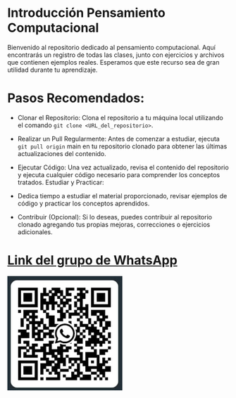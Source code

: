 # Introducción Pensamiento Computacional

Bienvenido al repositorio dedicado al pensamiento computacional. Aquí encontrarás un registro de todas las clases, junto con ejercicios y archivos que contienen ejemplos reales. Esperamos que este recurso sea de gran utilidad durante tu aprendizaje.

# Pasos Recomendados:

- Clonar el Repositorio: Clona el repositorio a tu máquina local utilizando el comando `git clone <URL_del_repositorio>`.

- Realizar un Pull Regularmente: Antes de comenzar a estudiar, ejecuta `git pull origin` main en tu repositorio clonado para obtener las últimas actualizaciones del contenido.

- Ejecutar Código: Una vez actualizado, revisa el contenido del repositorio y ejecuta cualquier código necesario para comprender los conceptos tratados.
  Estudiar y Practicar:

- Dedica tiempo a estudiar el material proporcionado, revisar ejemplos de código y practicar los conceptos aprendidos.
- Contribuir (Opcional): Si lo deseas, puedes contribuir al repositorio clonado agregando tus propias mejoras, correcciones o ejercicios adicionales.

# [Link del grupo de WhatsApp](https://chat.whatsapp.com/C9H2LblL9e0HAoeQF3Wvu6)

![alt img](<./IMG-20240410-WA0005%20(1).jpg>)
